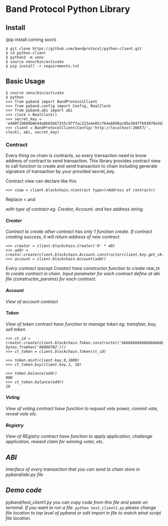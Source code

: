 Band Protocol Python Library
============================

Install
-------
(pip install coming soon)
```
$ git clone https://github.com/bandprotocol/python-client.git
$ cd python-client
$ python3 -m venv
$ source venv/bin/activate
$ pip install -r requirements.txt

```

Basic Usage
-----
```
$ source venv/bin/activate
$ python
>>> from pyband import BandProtocolClient
>>> from pyband.config import Config, RealClock
>>> from pyband.abi import abi
>>> clock = RealClock()
>>> secret_key = 'e480f19604b0e44a0b65b67315c97ffac223a4e85c764a6890ac05e3047fb93878e3d3647baadde0b9e92c3bb2eca1b8b8944cf263c5ef38a7d489f8a64baedd'
>>> client = BandProtocolClient(Config('http://localhost:26657/', clock), abi, secret_key)
```
### Contract
Every thing on chain is contracts, so every transaction need to know address of contract to send transaction. This library provides contract view to call function to create and send transaction to chain including generate signature of transaction by your provided secret_key.

Contract view can declare like this
```
>>> view = client.blockchain.<Contract type>(<Address of contract>)
```

Replace <<Contract type> and <Address of contract> with type of contract eg. Creator, Account. and hex address string.

#### Creater
Contract to create other contract has only 1 function create. If contract creating success, it will return address of new contract.
```
>>> creator = client.blockchain.Creator('0' * 40)
>>> addr = creator.create(client.blockchain.Account.constructor(client.key.get_vk())) 
>>> account = client.blockchain.Account(addr)
```
Every contract (except Creator) have constructor function to create raw_tx to create contract in chain. Input parameter for each contract define at abi file (constructor_params) for each contract.

#### Account
View of account contract

#### Token
View of token contract have function to manage token eg. transfaer, buy, sell token.
```
>>> ct_id = creator.create(client.blockchain.Token.constructor('bbbbbbbbbbbbbbbbbbbbbbbbbbbbbbbbbbbbbbbb', bytes.fromhex('06080702')))
>>> ct_token = client.blockchain.Token(ct_id)

>>> token.mint(client.key,0,1000)
>>> ct_token.buy(client.key,1, 10)

>>> token.balance(addr)
900
>>> ct_token.balance(addr)
10
```

#### Voting
View of voting contract have function to request vote power, commit vote, reveal vote etc.

#### Registry
View of REgistry contract have function to apply application, challenge application, reward claim for winning voter, etc.

ABI
---
Interface of every transaction that you can send to chain store in pyband/abi.py file

Demo code
---------
pyband/test_client1.py you can copy code from this file and paste on terminal. If you want to run a file.
```python test_client1.py``` please change file location to top level of pyband or edit import in file to match what script file location.
